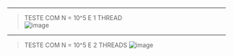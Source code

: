 ***
> TESTE COM N = 10^5 E 1 THREAD    
![image](https://user-images.githubusercontent.com/62557235/191621426-bc9f4593-ccd2-42cf-a600-deb71d29be24.png)  
  
***
> TESTE COM N = 10^5 E 2 THREADS 
![image](https://user-images.githubusercontent.com/62557235/191621662-f216e64a-ea18-46ef-a29a-9cad05d65d5c.png)
